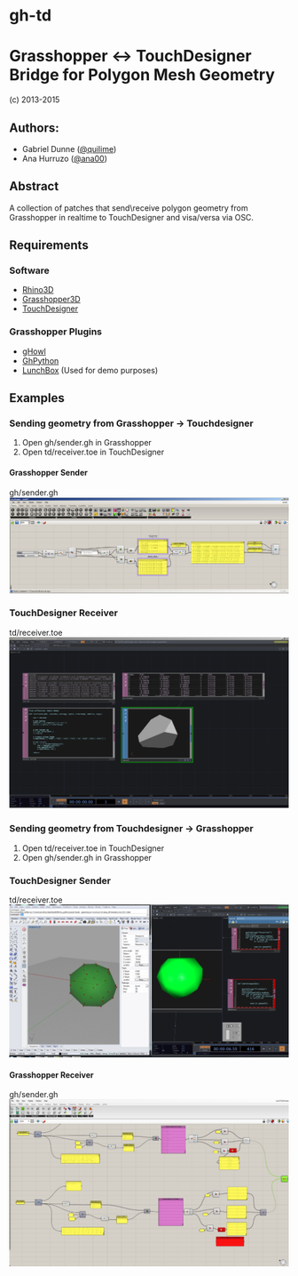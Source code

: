 gh-td
====

# Grasshopper <-> TouchDesigner Bridge for Polygon Mesh Geometry

(c) 2013-2015 

## Authors:

- Gabriel Dunne ([@quilime](http://github.com/quilime/))
- Ana Hurruzo  ([@ana00](http://github.com/ana00/))

## Abstract

A collection of patches that send\receive polygon geometry from Grasshopper in realtime to TouchDesigner and visa/versa via OSC.

## Requirements

### Software
- [Rhino3D](http://rhino3d.com)
- [Grasshopper3D](http://www.grasshopper3d.com/)
- [TouchDesigner](https://www.derivative.ca/)

### Grasshopper Plugins
- [gHowl](http://www.grasshopper3d.com/group/ghowl)
- [GhPython](http://www.food4rhino.com/project/ghpython)
- [LunchBox](http://www.food4rhino.com/project/lunchbox) (Used for demo purposes)

## Examples

### Sending geometry from Grasshopper -> Touchdesigner

1. Open gh/sender.gh in Grasshopper
2. Open td/receiver.toe in TouchDesigner

#### Grasshopper Sender
gh/sender.gh
![](https://github.com/quilime/gh-td/blob/master/screenshots/gh_sender.PNG)

### TouchDesigner Receiver
td/receiver.toe
![](https://raw.githubusercontent.com/quilime/gh-td/master/screenshots/td_receive.PNG)

### Sending geometry from Touchdesigner -> Grasshopper

1. Open td/receiver.toe in TouchDesigner
2. Open gh/sender.gh in Grasshopper

### TouchDesigner Sender
td/receiver.toe
![](https://raw.githubusercontent.com/quilime/gh-td/master/screenshots/td_sender.JPG)

#### Grasshopper Receiver
gh/sender.gh
![](https://github.com/quilime/gh-td/blob/master/screenshots/gh_receiver.JPG)
 


